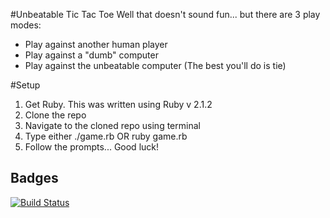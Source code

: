 #Unbeatable Tic Tac Toe
Well that doesn't sound fun... but there are 3 play modes:
- Play against another human player
- Play against a "dumb" computer
- Play against the unbeatable computer (The best you'll do is tie)

#Setup
1. Get Ruby. This was written using Ruby v 2.1.2
2. Clone the repo
3. Navigate to the cloned repo using terminal
4. Type either ./game.rb OR ruby game.rb
5. Follow the prompts... Good luck!

## Badges
[![Build Status](https://travis-ci.org/Zrp200/UnbeatableTicTacToe.svg?branch=master)](https://travis-ci.org/Zrp200/UnbeatableTicTacToe)
